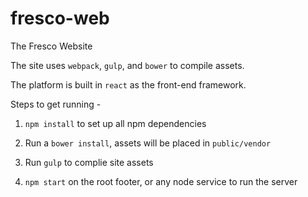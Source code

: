 # fresco-web
The Fresco Website

The site uses `webpack`, `gulp`, and `bower` to compile assets.

The platform is built in `react` as the front-end framework.

Steps to get running - 

1) `npm install` to set up all npm dependencies

2) Run a `bower install`, assets will be placed in `public/vendor`

3) Run `gulp` to complie site assets

4) `npm start` on the root footer, or any node service to run the server
